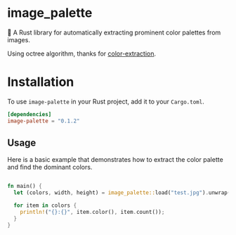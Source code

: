 # image_palette

🎨 A Rust library for automatically extracting prominent color palettes from images.

Using octree algorithm, thanks for [color-extraction](https://github.com/xiong35/color-extraction).

# Installation

To use `image-palette` in your Rust project, add it to your `Cargo.toml`.

```toml
[dependencies]
image-palette = "0.1.2"
```

## Usage

Here is a basic example that demonstrates how to extract the color palette and find the dominant colors.

```rust

fn main() {
  let (colors, width, height) = image_palette::load("test.jpg").unwrap();

  for item in colors {
    println!("{}:{}", item.color(), item.count());
  }
}
```
